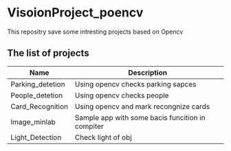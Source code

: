 # VisoionProject_poencv
This repositry save some intresting projects based on Opencv
## The list of projects
|  Name   |  Description |
|  ----  | ----  |
| Parking_detetion  | Using opencv checks parking sapces |
| People_detetion  | Using opencv checks people |
| Card_Recognition | Using opencv and mark recongnize cards|
| Image_minlab | Sample app with some bacis funcition in compiter |
| Light_Detection | Check light of obj |
